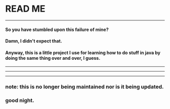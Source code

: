 # READ ME
---
#### So you have stumbled upon this failure of mine?
#### Damn, I didn't expect that.
#### Anyway, this is a little project I use for learning how to do stuff in java by doing the same thing over and over, I guess.
---
---
---
### note: this is no longer being maintained nor is it being updated.
### good night.